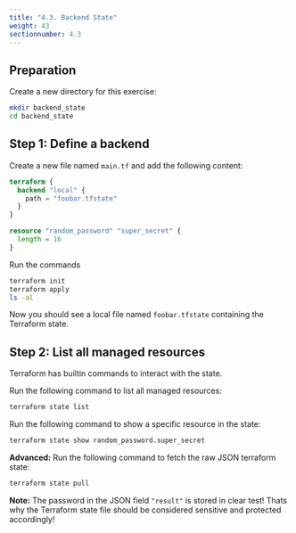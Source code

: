 ```yaml
---
title: "4.3. Backend State"
weight: 43
sectionnumber: 4.3
---
```



## Preparation

Create a new directory for this exercise:
```bash
mkdir backend_state
cd backend_state
```


## Step 1: Define a backend

Create a new file named `main.tf` and add the following content:
```terraform
terraform {
  backend "local" {
    path = "foobar.tfstate"
  }
}

resource "random_password" "super_secret" {
  length = 16
}
```

Run the commands
```bash
terraform init
terraform apply
ls -al
```

Now you should see a local file named `foobar.tfstate` containing the Terraform state.


## Step 2: List all managed resources

Terraform has builtin commands to interact with the state.

Run the following command to list all managed resources:
```bash
terraform state list
```

Run the following command to show a specific resource in the state:
```bash
terraform state show random_password.super_secret
```

**Advanced:** Run the following command to fetch the raw JSON terraform state:
```bash
terraform state pull
```

**Note:** The password in the JSON field `"result"` is stored in clear test! Thats why the
Terraform state file should be considered sensitive and protected accordingly!
